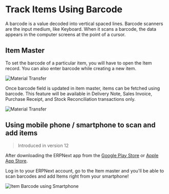 <!-- add-breadcrumbs -->
# Track Items Using Barcode

A barcode is a value decoded into vertical spaced lines. Barcode scanners are the input medium, like Keyboard. When it scans a barcode, the data appears in the computer screens at the point of a cursor.

## Item Master

To set the barcode of a particular item, you will have to open the Item record. You can also enter barcode while creating a new item.

<img alt="Material Transfer" class="screenshot" src="{{docs_base_url}}/v13/assets/img/articles/barcode-item-master.png">

Once barcode field is updated in item master, items can be fetched using barcode. This feature will be available in Delivery Note, Sales Invoice, Purchase Receipt, and Stock Reconciliation transactions only.

<img alt="Material Transfer" class="screenshot" src="{{docs_base_url}}/v13/assets/img/articles/barcode-item-selection.gif">

## Using mobile phone / smartphone to scan and add items

> Introduced in version 12

After downloading the ERPNext app from the [Google Play Store](https://play.google.com/store/apps/details?id=io.frappe.mobile&hl=en) or [Apple App Store](https://apps.apple.com/us/app/erpnext/id1027318091).

Log in to your ERPNext account, go to the Item master and you'll be able to scan barcodes and add Items right from your smartphone!

![Item Barcode using Smartphone](/docs/v13/assets/img/articles/item-barcode-phone.gif)